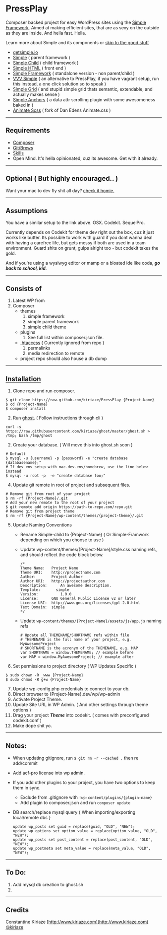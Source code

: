 # PressPlay

Composer backed project for easy WordPress sites using the [Simple Framework](http://getsimple.io/). Aimed at making efficient sites, that are as sexy on the outside as they are inside. And hella fast. Hella.

Learn more about Simple and its components or [skip to the good stuff](#installation)

- [getsimple.io](http://getsimple.io)
- [Simple](https://github.com/kiriaze/simple) ( parent framework )
- [Simple Child](https://github.com/kiriaze/simple-child) ( child framework )
- [Simple HTML](https://github.com/kiriaze/simple-html) ( front end )
- [Simple Framework](https://github.com/kiriaze/simple-framework) ( standalone version - non parent/child )
- [VVV Simple](https://github.com/kiriaze/vvv-simple) ( an alternative to PressPlay, if you have vagrant setup, run this instead, a one click solution so to speak )
- [Simple Grid](https://github.com/kiriaze/Simple-Grid) ( and stupid simple grid thats semantic, extendable, and actually makes sense )
- [Simple Anchors](https://github.com/kiriaze/SimpleAnchors) ( a data attr scrolling plugin with some awesomeness baked in )
- [Animate Scss](https://github.com/kiriaze/animate.scss) ( fork of Dan Edens Animate.css )

---

## Requirements
- [Composer](http://getcomposer.org/)
- [Git/Brews](http://brew.sh/)
- [Skills](http://bringvictory.com/)
- Open Mind. It's hella opinionated, cuz its awesome. Get with it already.

---

## Optional ( But highly encouraged.. )
Want your mac to dev fly shit all day? [check it homie.](https://github.com/kiriaze/mac-dev-env)

---

## Assumptions
You have a similar setup to the link above. OSX. Codekit. SequelPro.

Currently depends on Codekit for theme dev right out the box, cuz it just works like butter. Its possible to work with guard if you dont wanna deal with having a carefree life, but gets messy if both are used in a team environment. Guard shits on grunt, gulps alright too - but codekit takes the gold.

And if you're using a wysiwyg editor or mamp or a bloated ide like coda, **_go back to school, kid._**

---

## Consists of
1. Latest WP from 
2. Composer
    * themes
        1. simple framework
        2. simple parent framework
        3. simple child theme
	* plugins
		1. See full list within composer.json file.  
    * [.htaccess](https://gist.github.com/kiriaze/89799d8a31a8084920bc) ( Currently ignored from repo )
        1. permalinks
        2. media redirection to remote
    * project repo should also house a db dump

---

## [Installation](id:installation)

1. Clone repo and run composer.
  ```
  $ git clone https://raw.github.com/kiriaze/PressPlay {Project-Name}
  $ cd {Project-Name}
  $ composer install
  ```

2. Run [ghost](https://github.com/kiriaze/ghost). ( Follow instructions through cli )
  ```
  curl -s https://raw.githubusercontent.com/kiriaze/ghost/master/ghost.sh > /tmp; bash /tmp/ghost
  ```

2. Create your database. ( Will move this into ghost.sh soon )
  ```
  # Default
  $ mysql -u {username} -p {password} -e "create database {databasename};"
  # If dev env setup with mac-dev-env/homebrew, use the line below instead
  $ mysql -u root -p  -e "create database foo;"
  ```

4. Update git remote in root of project and subsequent files.
  ```
  # Remove git from root of your project
  $ rm -rf {Project-Name}/.git
  # Add your new remote to the root of your project
  $ git remote add origin https://path-to-repo.com/repo.git
  # Remove git from project theme
  $ rm -rf {Project-Name}/wp-content/themes/{project-theme}/.git
  ```

5. Update Naming Conventions
	* Rename Simple-child to {Project-Name} ( Or Simple-Framwork depending on which you choose to use )
    * Update wp-content/themes/{Project-Name}/style.css naming refs, and should reflect the code block below.
    
      ```
      /*
      Theme Name:  	Project Name
      Theme URI:  	http://projectname.com
      Author:  		Project Author
      Author URI:  	http://projectauthor.com
      Description:  	An awesome description.
      Template:       simple
      Version:  		1.0.0
      License: 		GNU General Public License v2 or later
      License URI: 	http://www.gnu.org/licenses/gpl-2.0.html
      Text Domain: 	simple
      */
      ```
      
    * Update `wp-content/themes/{Project-Name}/assets/js/app.js` naming refs
    
      ```
      # Update all THEMENAME/SHORTNAME refs within file
      # THEMENAME is the full name of your project, e.g. MyAwesomeProject
      # SHORTNAME is the acronym of the THEMENAME, e.g. MAP
      var SHORTNAME = window.THEMENAME; // example before
      var MAP = window.MyAwesomeProject; // example after
      ```

7. Set permissions to project directory ( WP Updates Specific )
  ```
  $ sudo chown -R _www {Project-Name}
  $ sudo chmod -R g+w {Project-Name}
  ```

7. Update wp-config.php credentials to connect to your db.
8. Direct browser to {Project-Name}.dev/wp/wp-admin
9. Activate Project Theme.
10. Update Site URL in WP Admin. ( And other settings through theme options )
11. Drag your project _**Theme**_ into codekit. ( comes with preconfigured codekit.conf )
12. Make dope shit yo.

---

## Notes:
* When updating gitignore, run `$ git rm -r --cached .` then re add/commit
* Add acf-pro license into wp admin.
* If you add other plugins to your project, you have two options to keep them in sync.
	* Exclude from .gitignore with `!wp-content/plugins/{plugin-name}`
	* Add plugin to composer.json and run `composer update`

* DB search/replace mysql query { When importing/exporting local/remote dbs }
  ```
  update wp_posts set guid = replace(guid, "OLD", "NEW");
  update wp_options set option_value = replace(option_value, "OLD", "NEW");
  update wp_posts set post_content = replace(post_content, "OLD", "NEW");
  update wp_postmeta set meta_value = replace(meta_value, "OLD", "NEW");
  ```

---

## To Do:
1. Add mysql db creation to ghost.sh
2. 

---

## Credits

Constantine Kiriaze
[http://www.kiriaze.com](http://www.kiriaze.com)
[@kiriaze](https://twitter.com/kiriaze)
